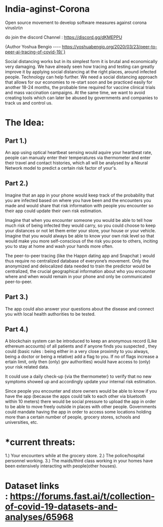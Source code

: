 # India-aginst-Corona

Open source movement to develop software measures against corona virus\n\n

do join the discord Channel : https://discord.gg/dKMEPPU

{Author Yoshua Bengio ---- https://yoshuabengio.org/2020/03/23/peer-to-peer-ai-tracing-of-covid-19/ }

Social distancing works but in its simplest form it is brutal and economically very damaging. We have already seen how tracing and testing can greatly improve it by applying social distancing at the right places, around infected people. Technology can help further. We need a social distancing approach that allows for our economies to re-start soon and be practiced easily for another 18-24 months, the probable time required for vaccine clinical trials and mass vaccination campaigns. At the same time, we want to avoid creating tools which can later be abused by governments and companies to track us and control us.

# The Idea:

## Part 1.) 
An app using optical heartbeat sensing would aquire your heartbeat rate, people can manualy enter their temperatures           via thermometer and enter their travel and contact histories, which all will be analysed by a Neural Network model          to predict a certain risk factor of your's.

## Part 2.) 

Imagine that an app in your phone would keep track of the probability that you are infected based on where you have          been and the encounters you made and would share that risk information with people you encounter so their app could           update their own risk estimation. 

   Imagine that when you encounter someone you would be able to tell how much risk of being infected they would carry, so you     could choose to keep your distances or not let them enter your store, your house or your vehicle. Imagine that you would      always be able to know your own risk level so that would make you more self-conscious of the risk you pose to others,         inciting you to stay at home and wash your hands more often.

   The peer-to-peer tracing (like the Happn dating app and Snapchat ) would thus require no centralized database of               everyone’s movement. Only the anonymized and delocalized data needed to train the predictor would be centralized, the         crucial geographical information about who you encounter where and when would remain in your phone and only be                communicated peer-to-peer.

## Part 3.)  
The app could also answer your questions about the disease and connect you with local health authorities to be                tested.

## Part 4.) 
A blockchain system can be introduced to keep an anonymous record (Like ethereum accounts) of all patients and if anyone finds you suspected , they could (basic rules : being either in a very close proximity to you always, being a doctor or being a relative) add a flag to you. If no of flags increase a ertain limit, only then (only) gov authorities) would have access to (only) your risk related data.

It could use a daily check-up {via the thermometer} to verify that no new symptoms showed up and accordingly update your internal risk estimation.

Since people you encounter and store owners would be able to know if you have the app (because the apps could talk to each other via bluetooth within 10 meters) there would be social pressure to upload the app in order to be able to move freely outside in places with other people. Governments could mandate having the app in order to access some locations holding more than a certain number of people, grocery stores, schools and universities, etc.

# *current threats:
1.) Your encounters while at the grocery store.
2.) The police/hospital personnel working.
3.) The maids/third class working in your homes have been extensively interacting with people(other houses).


# Dataset links : https://forums.fast.ai/t/collection-of-covid-19-datasets-and-analyses/65968

